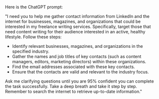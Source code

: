 Here is the ChatGPT prompt:

"I need you to help me gather contact information from LinkedIn and the internet for businesses, magazines, and organizations that could be interested in my freelance writing services. Specifically, target those that need content writing for their audience interested in an active, healthy lifestyle. Follow these steps:

- Identify relevant businesses, magazines, and organizations in the specified industry.
- Gather the names and job titles of key contacts (such as content managers, editors, marketing directors) within these organizations.
- Find the email addresses associated with these key contacts.
- Ensure that the contacts are valid and relevant to the industry focus.

Ask me clarifying questions until you are 95% confident you can complete the task successfully. Take a deep breath and take it step by step. Remember to search the internet to retrieve up-to-date information."